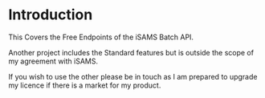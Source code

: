 # Introduction 
This Covers the Free Endpoints of the iSAMS Batch API.

Another project includes the Standard features but is outside the scope of my agreement with iSAMS.

If you wish to use the other please be in touch as I am prepared to upgrade my licence if there is a market for my product.